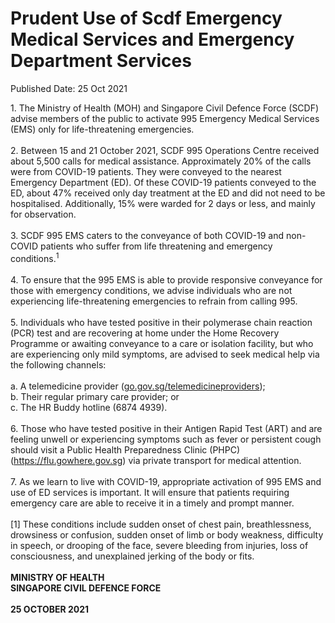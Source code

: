 <html>
    <meta http-equiv="Content-Type" content="text/html; charset=utf-8"/>
    <meta charset="utf-8"/>
    <title>Prudent Use of Scdf Emergency Medical Services and Emergency Department Services</title>
    <body><h1>Prudent Use of Scdf Emergency Medical Services and Emergency Department Services</h1>
    <p>Published Date: 25 Oct 2021</p> 1. The Ministry of Health (MOH) and Singapore Civil Defence Force (SCDF) advise members of the public to activate 995 Emergency Medical Services (EMS) only for life-threatening emergencies.<br><br>2. Between 15 and 21 October 2021, SCDF 995 Operations Centre received about 5,500 calls for medical assistance. Approximately 20% of the calls were from COVID-19 patients. They were conveyed to the nearest Emergency Department (ED). Of these COVID-19 patients conveyed to the ED, about 47% received only day treatment at the ED and did not need to be hospitalised. Additionally, 15% were warded for 2 days or less, and mainly for observation.<br><br>3. SCDF 995 EMS caters to the conveyance of both COVID-19 and non-COVID patients who suffer from life threatening and emergency conditions.<sup>1&nbsp;&nbsp;</sup><br><br>4. To ensure that the 995 EMS is able to provide responsive conveyance for those with emergency conditions, we advise individuals who are not experiencing life-threatening emergencies to refrain from calling 995.<br><br>5. Individuals who have tested positive in their polymerase chain reaction (PCR) test and are recovering at home under the Home Recovery Programme or awaiting conveyance to a care or isolation facility, but who are experiencing only mild symptoms, are advised to seek medical help via the following channels:<br><br>a. A telemedicine provider (<a href="https://go.gov.sg/telemedicineproviders" title="" class="" target="">go.gov.sg/telemedicineproviders</a>);&nbsp;<br>b. Their regular primary care provider; or<br>c. The HR Buddy hotline (6874 4939).<br><br>6. Those who have tested positive in their Antigen Rapid Test (ART) and are feeling unwell or experiencing symptoms such as fever or persistent cough should visit a Public Health Preparedness Clinic (PHPC) (<a href="https://flu.gowhere.gov.sg/" title="" class="" target="">https://flu.gowhere.gov.sg</a>) via private transport for medical attention.<br><br>7. As we learn to live with COVID-19, appropriate activation of 995 EMS and use of ED services is important. It will ensure that patients requiring emergency care are able to receive it in a timely and prompt manner.<br><br>[1]&nbsp;These conditions include sudden onset of chest pain, breathlessness, drowsiness or confusion, sudden onset of limb or body weakness, difficulty in speech, or drooping of the face, severe bleeding from injuries, loss of consciousness, and unexplained jerking of the body or fits.<br><br><strong>MINISTRY OF HEALTH<br>SINGAPORE CIVIL DEFENCE FORCE<br><br>25 OCTOBER 2021</strong></body>
</html>